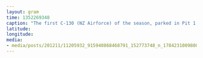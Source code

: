 ```yaml
---
layout: gram
time: 1352269348
caption: "The first C-130 (NZ Airforce) of the season, parked in Pit 1 at the Ice Runway."
latitude: 
longitude: 
media:
- media/posts/201211/11205932_915940868468791_152773748_n_17842310098000351.jpg
---
```

